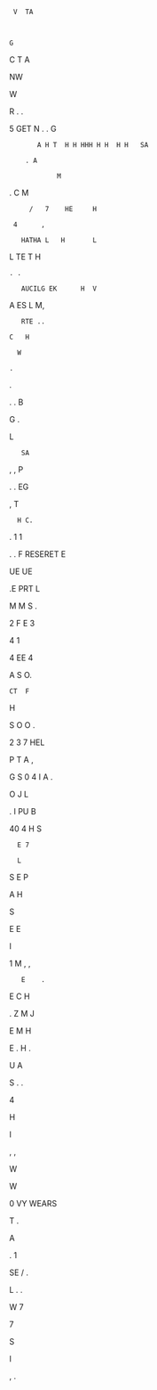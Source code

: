      V  TA 

      

    G

 C   T A

NW    

 W         

 R     . .

   5 GET N .   .  G 

           A H T  H H HHH H H  H H   SA   

        . A 

                M

 .    C M    

         /   7    HE     H

     4      ,

       HATHA L   H       L 

L        TE  T         H  

    . .      

       AUCILG EK      H  V

  A ES L     M, 

       

       RTE ..    

    C   H

      W

    .   

             

.         

. .    B    

 G    . 

 L     

       SA 

 ,  ,   P 

.   . EG     

  ,   T       

      H C.

. 1         1

. . F RESERET E      

 UE     UE    

.E  PRT L      

   M M     S  .    

 2 F E 3        

4 1                   

 4  EE          4 

 A    S      O. 

    CT  F

  H   

 S   O O       .

  2 3 7     HEL   

P   T A  ,   

G S  0  4 I      A  .   

O   J  L      

.     I PU  B   

40 4   H S  

      E 7 

      L    

        

   S  E  P 

            

A       H   

       

        

S     

 E E       

   I                     

1   M  ,      ,      

       E    .   

 E C H   

.  Z   M   J

E M H  

    

  

 E . H . 

 U   A 

 S   .  . 

4   

 H

    

   

I     

   ,  ,

   

 

  W 

   W 

 0  VY WEARS

   

  T .    

  A 

 . 1     

SE /  . 

 L .    .

 W 7  

   7

 S   

   I  

 

  , .

